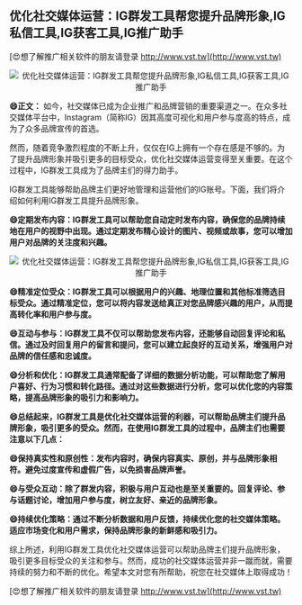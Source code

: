 ## **优化社交媒体运营：IG群发工具帮您提升品牌形象,IG私信工具,IG获客工具,IG推广助手**

[😍想了解推广相关软件的朋友请登录 http://www.vst.tw](http://www.vst.tw)

 <center><img src="https://vst.tw/MP4/tuiguang/png/7.png" alt="优化社交媒体运营：IG群发工具帮您提升品牌形象,IG私信工具,IG获客工具,IG推广助手"></center>

**😄正文：**
如今，社交媒体已成为企业推广和品牌营销的重要渠道之一。在众多社交媒体平台中，Instagram（简称IG）因其高度可视化和用户参与度高的特点，成为了众多品牌宣传的首选。

然而，随着竞争激烈程度的不断上升，仅仅在IG上拥有一个存在感是不够的。为了提升品牌形象并吸引更多的目标受众，优化社交媒体运营变得至关重要。在这个过程中，IG群发工具成为了品牌主们的得力助手。

IG群发工具能够帮助品牌主们更好地管理和运营他们的IG账号。下面，我们将介绍如何利用IG群发工具提升品牌形象。

**😄定期发布内容：IG群发工具可以帮助您自动定时发布内容，确保您的品牌持续地在用户的视野中出现。通过定期发布精心设计的图片、视频或故事，您可以增加用户对品牌的关注度和兴趣。**

 <center><img src="https://vst.tw/MP4/tuiguang/png/3.png" alt="优化社交媒体运营：IG群发工具帮您提升品牌形象,IG私信工具,IG获客工具,IG推广助手"></center>

**😄精准定位受众：IG群发工具可以根据用户的兴趣、地理位置和其他标准筛选目标受众。通过精准定位，您可以将内容发送给真正对您品牌感兴趣的用户，从而提高转化率和用户参与度。**

**😄互动与参与：IG群发工具不仅可以帮助您发布内容，还能够自动回复评论和私信。通过及时回复用户的留言和提问，您可以建立起良好的互动关系，增强用户对品牌的信任感和忠诚度。**

**😄分析和优化：IG群发工具通常配备了详细的数据分析功能，可以帮助您了解用户喜好、行为习惯和转化路径。通过对这些数据进行分析，您可以优化您的内容策略，提高品牌形象的吸引力和影响力。**

**😄总结起来，IG群发工具是优化社交媒体运营的利器，可以帮助品牌主们提升品牌形象，吸引更多的受众。然而，在使用IG群发工具的过程中，品牌主们也需要注意以下几点：**

**😄保持真实性和原创性：发布内容时，确保内容真实、原创，并与品牌形象相符。避免过度宣传和虚假广告，以免损害品牌声誉。**

**😄与受众互动：除了群发内容，积极与用户互动也是至关重要的。回复评论、参与话题讨论，增加用户参与度，树立友好、亲近的品牌形象。**

**😄持续优化策略：通过不断分析数据和用户反馈，持续优化您的社交媒体策略。适应市场变化和用户需求，保持品牌形象的新鲜感和吸引力。**

综上所述，利用IG群发工具优化社交媒体运营可以帮助品牌主们提升品牌形象，吸引更多目标受众的关注和参与。然而，成功的社交媒体运营并非一蹴而就，需要持续的努力和不断的优化。希望本文对您有所帮助，祝您在社交媒体上取得成功！

[😍想了解推广相关软件的朋友请登录 http://www.vst.tw](http://www.vst.tw)




